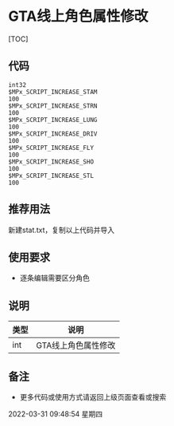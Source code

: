

# GTA线上角色属性修改

[TOC]

## 代码
```
int32
$MPx_SCRIPT_INCREASE_STAM
100
$MPx_SCRIPT_INCREASE_STRN
100
$MPx_SCRIPT_INCREASE_LUNG
100
$MPx_SCRIPT_INCREASE_DRIV
100
$MPx_SCRIPT_INCREASE_FLY
100
$MPx_SCRIPT_INCREASE_SHO
100
$MPx_SCRIPT_INCREASE_STL
100
```
## 推荐用法
新建stat.txt，复制以上代码并导入

## 使用要求
- 逐条编辑需要区分角色


## 说明

|类型|说明|
|:-----|-----                           |
|int   | GTA线上角色属性修改  |

## 备注

- 更多代码或使用方式请返回上级页面查看或搜索

2022-03-31 09:48:54 星期四

